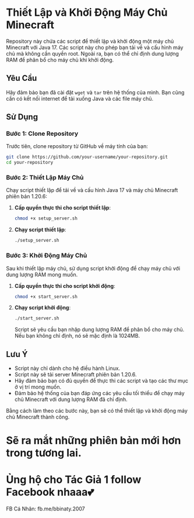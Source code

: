 
# Thiết Lập và Khởi Động Máy Chủ Minecraft

Repository này chứa các script để thiết lập và khởi động một máy chủ Minecraft với Java 17. Các script này cho phép bạn tải về và cấu hình máy chủ mà không cần quyền root. Ngoài ra, bạn có thể chỉ định dung lượng RAM để phân bổ cho máy chủ khi khởi động.

## Yêu Cầu

Hãy đảm bảo bạn đã cài đặt `wget` và `tar` trên hệ thống của mình. Bạn cũng cần có kết nối internet để tải xuống Java và các file máy chủ.

## Sử Dụng

### Bước 1: Clone Repository

Trước tiên, clone repository từ GitHub về máy tính của bạn:

```sh
git clone https://github.com/your-username/your-repository.git
cd your-repository
```

### Bước 2: Thiết Lập Máy Chủ

Chạy script thiết lập để tải về và cấu hình Java 17 và máy chủ Minecraft phiên bản 1.20.6:

1. **Cấp quyền thực thi cho script thiết lập**:

    ```sh
    chmod +x setup_server.sh
    ```

2. **Chạy script thiết lập**:

    ```sh
    ./setup_server.sh
    ```

### Bước 3: Khởi Động Máy Chủ

Sau khi thiết lập máy chủ, sử dụng script khởi động để chạy máy chủ với dung lượng RAM mong muốn.

1. **Cấp quyền thực thi cho script khởi động**:

    ```sh
    chmod +x start_server.sh
    ```

2. **Chạy script khởi động**:

    ```sh
    ./start_server.sh
    ```

    Script sẽ yêu cầu bạn nhập dung lượng RAM để phân bổ cho máy chủ. Nếu bạn không chỉ định, nó sẽ mặc định là 1024MB.

## Lưu Ý

- Script này chỉ dành cho hệ điều hành Linux.
- Script này sẽ tải server Minecraft phiên bản 1.20.6.
- Hãy đảm bảo bạn có đủ quyền để thực thi các script và tạo các thư mục ở vị trí mong muốn.
- Đảm bảo hệ thống của bạn đáp ứng các yêu cầu tối thiểu để chạy máy chủ Minecraft với dung lượng RAM đã chỉ định.

Bằng cách làm theo các bước này, bạn sẽ có thể thiết lập và khởi động máy chủ Minecraft thành công.

# Sẽ ra mắt những phiên bản mới hơn trong tương lai.

# Ủng hộ cho Tác Giả 1 follow Facebook nhaaa💕
FB Cá Nhân: fb.me/bbinaty.2007
